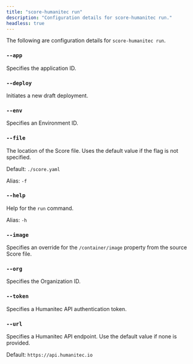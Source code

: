 ```yaml
---
title: "score-humanitec run"
description: "Configuration details for score-humanitec run."
headless: true
---
```


The following are configuration details for `score-humanitec run`.

### `--app`

Specifies the application ID.

### `--deploy`

Initiates a new draft deployment.


### `--env` 

Specifies an Environment ID.

### `--file`

The location of the Score file.
Uses the default value if the flag is not specified.

Default: `./score.yaml`

Alias: `-f`

### `--help`

Help for the `run` command.

Alias: `-h`

### `--image`

Specifies an override for the `/container/image` property from the source Score file.

### `--org`

Specifies the Organization ID.

### `--token`

Specifies a Humanitec API authentication token.


### `--url`

Specifies a Humanitec API endpoint. Use the default value if none is provided.

Default: `https://api.humanitec.io`
